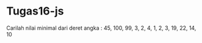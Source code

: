 # Tugas16-js

Carilah nilai minimal dari deret angka : 45, 100, 99, 3, 2, 4, 1, 2, 3, 19, 22, 14, 10
